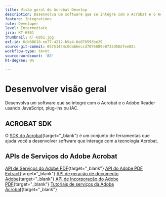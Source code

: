 ```yaml
---
title: Visão geral do Acrobat Develop
description: Desenvolva um software que se integre com o Acrobat e o Adobe Reader usando JavaScript, plug-ins ou IAC
feature: Integrations
role: Developer
level: Intermediate
jira: KT-6861
thumbnail: KT-6861.jpg
exl-id: 6cb60610-ee77-4212-b9a4-8e078593be29
source-git-commit: 05751444c0dab6eccd7076889e8735d58dfee82c
workflow-type: tm+mt
source-wordcount: '83'
ht-degree: 0%

---
```


# Desenvolver visão geral

Desenvolva um software que se integre com o Acrobat e o Adobe Reader usando JavaScript, plug-ins ou IAC.

## ACROBAT SDK

O [SDK do Acrobat](https://opensource.adobe.com/dc-acrobat-sdk-docs/acrobatsdk/){target="_blank"} é um conjunto de ferramentas que ajuda você a desenvolver software que interage com a tecnologia Acrobat.

## APIs de Serviços do Adobe Acrobat

[API de Serviços do Adobe PDF](https://developer.adobe.com/document-services/apis/pdf-services/){target="_blank"}
[API do Adobe PDF Extract](https://developer.adobe.com/document-services/apis/pdf-extract/){target="_blank"}
[API de geração de documento Adobe](https://developer.adobe.com/document-services/apis/doc-generation/){target="_blank"}
[API de Incorporação do Adobe PDF](https://developer.adobe.com/document-services/apis/pdf-embed/){target="_blank"}
[Tutoriais de serviços da Adobe Acrobat](https://experienceleague.adobe.com/docs/acrobat-services-learn/tutorials/overview.html){target="_blank"}
